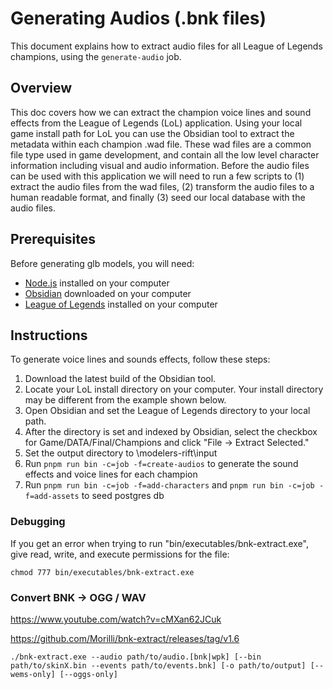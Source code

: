 # Generating Audios (.bnk files)

This document explains how to extract audio files for all League of Legends champions, using the `generate-audio` job.

## Overview

This doc covers how we can extract the champion voice lines and sound effects from the League of Legends (LoL) application. Using your local game install path for LoL you can use the Obsidian tool to extract the metadata within each champion .wad file. These wad files are a common file type used in game development, and contain all the low level character information including visual and audio information. Before the audio files can be used with this application we will need to run a few scripts to (1) extract the audio files from the wad files, (2) transform the audio files to a human readable format, and finally (3) seed our local database with the audio files.

## Prerequisites

Before generating glb models, you will need:

- [Node.js](https://nodejs.org/) installed on your computer
- [Obsidian](https://github.com/Crauzer/Obsidian/releases) downloaded on your computer
- [League of Legends](https://signup.leagueoflegends.com/en-us/signup/redownload) installed on your computer

## Instructions

To generate voice lines and sounds effects, follow these steps:

1. Download the latest build of the Obsidian tool.
2. Locate your LoL install directory on your computer. Your install directory may be different from the example shown below.
3. Open Obsidian and set the League of Legends directory to your local path.
4. After the directory is set and indexed by Obsidian, select the checkbox for Game/DATA/Final/Champions and click "File -> Extract Selected."
5. Set the output directory to \modelers-rift\input
6. Run `pnpm run bin -c=job -f=create-audios` to generate the sound effects and voice lines for each champion
7. Run `pnpm run bin -c=job -f=add-characters` and `pnpm run bin -c=job -f=add-assets` to seed postgres db

### Debugging

If you get an error when trying to run "bin/executables/bnk-extract.exe", give read, write, and execute permissions for the file:

`chmod 777 bin/executables/bnk-extract.exe`

### Convert BNK -> OGG / WAV

https://www.youtube.com/watch?v=cMXan62JCuk

https://github.com/Morilli/bnk-extract/releases/tag/v1.6

`./bnk-extract.exe --audio path/to/audio.[bnk|wpk] [--bin path/to/skinX.bin --events path/to/events.bnk] [-o path/to/output] [--wems-only] [--oggs-only]`
